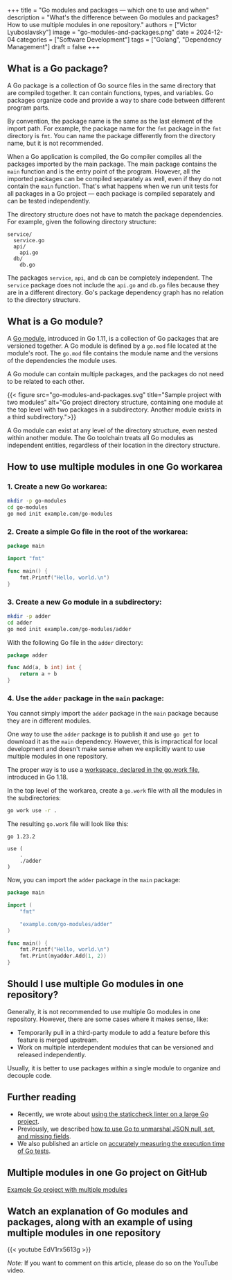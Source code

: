 +++
title = "Go modules and packages — which one to use and when"
description = "What's the difference between Go modules and packages? How to use multiple modules in one repository."
authors = ["Victor Lyuboslavsky"]
image = "go-modules-and-packages.png"
date = 2024-12-04
categories = ["Software Development"]
tags = ["Golang", "Dependency Management"]
draft = false
+++

## What is a Go package?

A Go package is a collection of Go source files in the same directory that are compiled together. It can contain
functions, types, and variables. Go packages organize code and provide a way to share code between different program
parts.

By convention, the package name is the same as the last element of the import path. For example, the package name for
the `fmt` package in the `fmt` directory is `fmt`. You can name the package differently from the directory name, but it
is not recommended.

When a Go application is compiled, the Go compiler compiles all the packages imported by the main package. The main
package contains the `main` function and is the entry point of the program. However, all the imported packages can be
compiled separately as well, even if they do not contain the `main` function. That's what happens when we run unit tests
for all packages in a Go project — each package is compiled separately and can be tested independently.

The directory structure does not have to match the package dependencies. For example, given the following directory
structure:

```
service/
  service.go
  api/
    api.go
  db/
    db.go
```

The packages `service`, `api`, and `db` can be completely independent. The `service` package does not include the
`api.go` and `db.go` files because they are in a different directory. Go's package dependency graph has no relation to
the directory structure.

## What is a Go module?

A [Go module](https://go.dev/ref/mod), introduced in Go 1.11, is a collection of Go packages that are versioned
together. A Go module is defined by a `go.mod` file located at the module's root. The `go.mod` file contains the module
name and the versions of the dependencies the module uses.

A Go module can contain multiple packages, and the packages do not need to be related to each other.

{{< figure src="go-modules-and-packages.svg" title="Sample project with two modules" alt="Go project directory structure, containing one module at the top level with two packages in a subdirectory. Another module exists in a third subdirectory.">}}

A Go module can exist at any level of the directory structure, even nested within another module. The Go toolchain
treats all Go modules as independent entities, regardless of their location in the directory structure.

## How to use multiple modules in one Go workarea

### 1. Create a new Go workarea:

```bash
mkdir -p go-modules
cd go-modules
go mod init example.com/go-modules
```

### 2. Create a simple Go file in the root of the workarea:

```go
package main

import "fmt"

func main() {
    fmt.Printf("Hello, world.\n")
}
```

### 3. Create a new Go module in a subdirectory:

```bash
mkdir -p adder
cd adder
go mod init example.com/go-modules/adder
```

With the following Go file in the `adder` directory:

```go
package adder

func Add(a, b int) int {
    return a + b
}
```

### 4. Use the `adder` package in the `main` package:

You cannot simply import the `adder` package in the `main` package because they are in different modules.

One way to use the `adder` package is to publish it and use `go get` to download it as the `main` dependency. However,
this is impractical for local development and doesn't make sense when we explicitly want to use multiple modules in one
repository.

The proper way is to use a [workspace, declared in the go.work file](https://go.dev/ref/mod#workspaces), introduced in
Go 1.18.

In the top level of the workarea, create a `go.work` file with all the modules in the subdirectories:

```bash
go work use -r .
```

The resulting `go.work` file will look like this:

```text
go 1.23.2

use (
    .
    ./adder
)
```

Now, you can import the `adder` package in the `main` package:

```go
package main

import (
    "fmt"

    "example.com/go-modules/adder"
)

func main() {
    fmt.Printf("Hello, world.\n")
    fmt.Print(myadder.Add(1, 2))
}
```

## Should I use multiple Go modules in one repository?

Generally, it is not recommended to use multiple Go modules in one repository. However, there are some cases where it
makes sense, like:

- Temporarily pull in a third-party module to add a feature before this feature is merged upstream.
- Work on multiple interdependent modules that can be versioned and released independently.

Usually, it is better to use packages within a single module to organize and decouple code.

## Further reading

- Recently, we wrote about [using the staticcheck linter on a large Go project](../staticcheck-go-linter/).
- Previously, we described [how to use Go to unmarshal JSON null, set, and missing fields](../go-json-unmarshal/).
- We also published an article on [accurately measuring the execution time of Go tests](../go-test-execution-time/).

## Multiple modules in one Go project on GitHub

[Example Go project with multiple modules](https://github.com/getvictor/go-modules)

## Watch an explanation of Go modules and packages, along with an example of using multiple modules in one repository

{{< youtube EdV1rx5613g >}}

_Note:_ If you want to comment on this article, please do so on the YouTube video.
